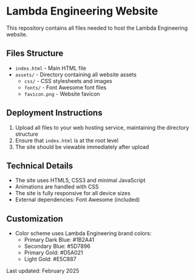 # Lambda Engineering Website

This repository contains all files needed to host the Lambda Engineering website.

## Files Structure
- `index.html` - Main HTML file
- `assets/` - Directory containing all website assets
  - `css/` - CSS stylesheets and images
  - `fonts/` - Font Awesome font files
  - `favicon.png` - Website favicon

## Deployment Instructions
1. Upload all files to your web hosting service, maintaining the directory structure
2. Ensure that `index.html` is at the root level
3. The site should be viewable immediately after upload

## Technical Details
- The site uses HTML5, CSS3 and minimal JavaScript
- Animations are handled with CSS
- The site is fully responsive for all device sizes
- External dependencies: Font Awesome (included)

## Customization
- Color scheme uses Lambda Engineering brand colors:
  - Primary Dark Blue: #1B2A41
  - Secondary Blue: #5D7896
  - Primary Gold: #D5A021
  - Light Gold: #E5C887

Last updated: February 2025